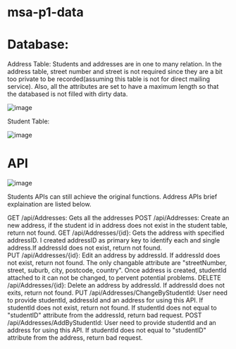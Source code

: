 # msa-p1-data

# Database: 

Address Table: 
Students and addresses are in one to many relation. 
In the address table, street number and street is not required since they are a bit too private to be recorded(assuming this table is not for direct mailing service). 
Also, all the attributes are set to have a maximum length so that the databased is not filled with dirty data. 

![image](https://user-images.githubusercontent.com/3874712/88129244-b4f77e00-cc2b-11ea-823a-603a7291ce18.png)

Student Table: 

![image](https://user-images.githubusercontent.com/3874712/88129296-d6f10080-cc2b-11ea-848f-6de65b4ffc64.png)

# API 
![image](https://user-images.githubusercontent.com/3874712/88129909-5cc17b80-cc2d-11ea-8d3a-cead83ecbf2a.png)

Students APIs can still achieve the original functions. 
Address APIs brief explaination are listed below. 

GET /api/Addresses: Gets all the addresses 
POST /api/Addresses: Create an new address, if the student id in address does not exist in the student table, return not found. 
GET /api/Addresses/{id}: Gets the address with specified addressID. I created addressID as primary key to identify each and single address.If addressId does not exist, return not found.  
PUT /api/Addresses/{id}: Edit an address by addressId. If addressId does not exist, return not found. The only changable attribute are "streetNumber, street, suburb, city, postcode, country". Once address is created, studentId attached to it can not be changed, to pervent potential problems. 
DELETE /api/Addresses/{id}: Delete an address by addressId. If addressId does not exits, return not found. 
PUT /api/Addresses/ChangeByStudentId: User need to provide studentId, addressId and an address for using this API. If studentId does not exist, return not found. If studentId does not equal to "studentID" attribute from the addressId, return bad request. 
POST /api/Addresses/AddByStudentId: User need to provide studentId and an address for using this API. If studentId does not equal to "studentID" attribute from the address, return bad request.
